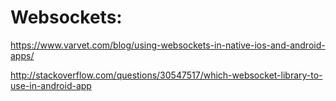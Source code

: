
Websockets:
===

https://www.varvet.com/blog/using-websockets-in-native-ios-and-android-apps/

http://stackoverflow.com/questions/30547517/which-websocket-library-to-use-in-android-app
